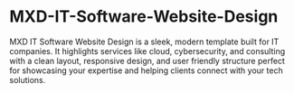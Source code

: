 # MXD-IT-Software-Website-Design
MXD IT Software Website Design is a sleek, modern template built for IT companies. It highlights services like cloud, cybersecurity, and consulting with a clean layout, responsive design, and user friendly structure perfect for showcasing your expertise and helping clients connect with your tech solutions.
